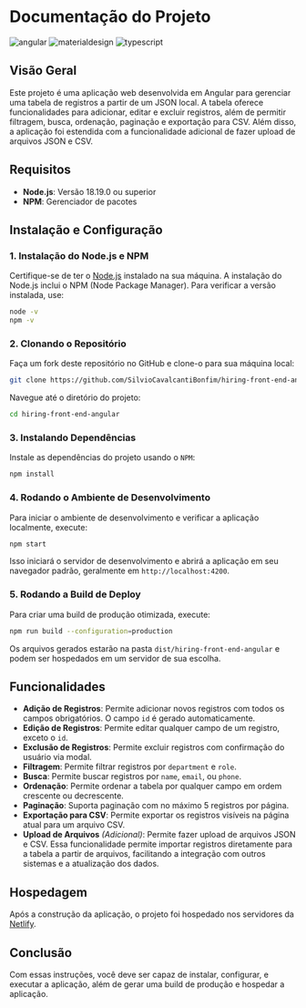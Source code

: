 # Documentação do Projeto

![angular](https://img.shields.io/badge/-Angular-white?style=for-the-badge&logo=angular&color=0F0F11&logoColor=white)
![materialdesign](https://img.shields.io/badge/-material_design-white?style=for-the-badge&logo=materialdesign&color=757575&logoColor=white)
![typescript](https://img.shields.io/badge/-typescript-white?style=for-the-badge&logo=typescript&color=3178C6&logoColor=white)


## Visão Geral

Este projeto é uma aplicação web desenvolvida em Angular para gerenciar uma tabela de registros a partir de um JSON local. A tabela oferece funcionalidades para adicionar, editar e excluir registros, além de permitir filtragem, busca, ordenação, paginação e exportação para CSV. Além disso, a aplicação foi estendida com a funcionalidade adicional de fazer upload de arquivos JSON e CSV.

## Requisitos

- **Node.js**: Versão 18.19.0 ou superior
- **NPM**: Gerenciador de pacotes

## Instalação e Configuração

### 1. Instalação do Node.js e NPM

Certifique-se de ter o [Node.js](https://nodejs.org/) instalado na sua máquina. A instalação do Node.js inclui o NPM (Node Package Manager). Para verificar a versão instalada, use:

```bash
node -v
npm -v
```

### 2. Clonando o Repositório

Faça um fork deste repositório no GitHub e clone-o para sua máquina local:

```bash
git clone https://github.com/SilvioCavalcantiBonfim/hiring-front-end-angular.git
```

Navegue até o diretório do projeto:

```bash
cd hiring-front-end-angular
```

### 3. Instalando Dependências

Instale as dependências do projeto usando o `NPM`:

```bash
npm install
```

### 4. Rodando o Ambiente de Desenvolvimento

Para iniciar o ambiente de desenvolvimento e verificar a aplicação localmente, execute:

```bash
npm start
```

Isso iniciará o servidor de desenvolvimento e abrirá a aplicação em seu navegador padrão, geralmente em `http://localhost:4200`.

### 5. Rodando a Build de Deploy

Para criar uma build de produção otimizada, execute:

```bash
npm run build --configuration=production
```

Os arquivos gerados estarão na pasta `dist/hiring-front-end-angular` e podem ser hospedados em um servidor de sua escolha.

## Funcionalidades

- **Adição de Registros**: Permite adicionar novos registros com todos os campos obrigatórios. O campo `id` é gerado automaticamente.
- **Edição de Registros**: Permite editar qualquer campo de um registro, exceto o `id`.
- **Exclusão de Registros**: Permite excluir registros com confirmação do usuário via modal.
- **Filtragem**: Permite filtrar registros por `department` e `role`.
- **Busca**: Permite buscar registros por `name`, `email`, ou `phone`.
- **Ordenação**: Permite ordenar a tabela por qualquer campo em ordem crescente ou decrescente.
- **Paginação**: Suporta paginação com no máximo 5 registros por página.
- **Exportação para CSV**: Permite exportar os registros visíveis na página atual para um arquivo CSV.
- **Upload de Arquivos** *(Adicional)*: Permite fazer upload de arquivos JSON e CSV. Essa funcionalidade permite importar registros diretamente para a tabela a partir de arquivos, facilitando a integração com outros sistemas e a atualização dos dados.

## Hospedagem

Após a construção da aplicação, o projeto foi hospedado nos servidores da [Netlify](https://vnw-hiring.netlify.app/).

## Conclusão

Com essas instruções, você deve ser capaz de instalar, configurar, e executar a aplicação, além de gerar uma build de produção e hospedar a aplicação.